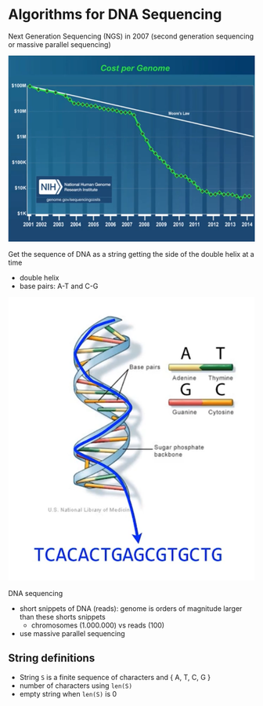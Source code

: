 # Algorithms for DNA Sequencing

Next Generation Sequencing (NGS) in 2007 (second generation sequencing or massive parallel sequencing)

![](images/001.png)

Get the sequence of DNA as a string getting the side of the double helix at a time

- double helix
- base pairs: A-T and C-G

![](images/002.png)

DNA sequencing

- short snippets of DNA (reads): genome is orders of magnitude larger than these shorts snippets
  - chromosomes (1.000.000) vs reads (100)
- use massive parallel sequencing

## String definitions

- String `S` is a finite sequence of characters and { A, T, C, G }
- number of characters using `len(S)`
- empty string when `len(S)` is 0
